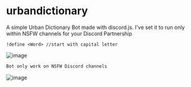 # urbandictionary
A simple Urban Dictionary Bot made with discord.js. I've set it to run only within NSFW channels for your Discord Partnership 

```
!define <Word> //start with capital letter
```
![image](https://user-images.githubusercontent.com/77976941/111515457-d9c4d680-8763-11eb-9f9a-d920e54e2cb4.png)


```javascript
Bot only work on NSFW Discord channels 
```
![image](https://user-images.githubusercontent.com/77976941/111515502-eb0de300-8763-11eb-8bee-7e1525ded1bd.png)

